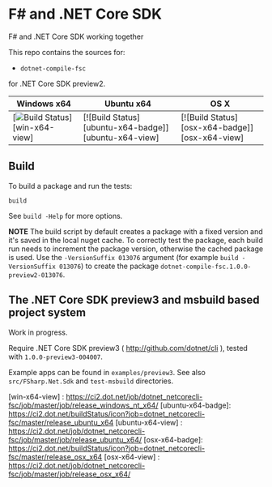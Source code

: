 # F\# and .NET Core SDK

F# and .NET Core SDK working together

This repo contains the sources for:

- `dotnet-compile-fsc`

for .NET Core SDK preview2.

| Windows x64 | Ubuntu x64 | OS X |
|-------------|------------|------|
| [![Build Status][win-x64-badge]][win-x64-view] | [![Build Status][ubuntu-x64-badge]][ubuntu-x64-view] | [![Build Status][osx-x64-badge]][osx-x64-view] |

## Build

To build a package and run the tests:

```
build
```

See `build -Help` for more options.

**NOTE** The build script by default creates a package with a fixed version and 
it's saved in the local nuget cache. 
To correctly test the package, each build run needs to increment the package version, otherwise
the cached package is used.
Use the `-VersionSuffix 013076` argument (for example `build -VersionSuffix 013076`) 
to create the package `dotnet-compile-fsc.1.0.0-preview2-013076`.


## The .NET Core SDK preview3 and msbuild based project system

Work in progress.

Require .NET Core SDK preview3 ( http://github.com/dotnet/cli ), tested with `1.0.0-preview3-004007`.

Example apps can be found in `examples/preview3`.
See also `src/FSharp.Net.Sdk` and `test-msbuild` directories.


[win-x64-badge]: https://ci2.dot.net/buildStatus/icon?job=dotnet_netcorecli-fsc/master/release_windows_nt_x64
[win-x64-view] : https://ci2.dot.net/job/dotnet_netcorecli-fsc/job/master/job/release_windows_nt_x64/
[ubuntu-x64-badge]: https://ci2.dot.net/buildStatus/icon?job=dotnet_netcorecli-fsc/master/release_ubuntu_x64
[ubuntu-x64-view] : https://ci2.dot.net/job/dotnet_netcorecli-fsc/job/master/job/release_ubuntu_x64/
[osx-x64-badge]: https://ci2.dot.net/buildStatus/icon?job=dotnet_netcorecli-fsc/master/release_osx_x64
[osx-x64-view] : https://ci2.dot.net/job/dotnet_netcorecli-fsc/job/master/job/release_osx_x64/
